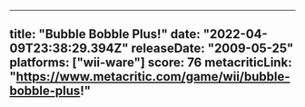 
---
title: "Bubble Bobble Plus!"
date: "2022-04-09T23:38:29.394Z"
releaseDate: "2009-05-25"
platforms: ["wii-ware"]
score: 76
metacriticLink: "https://www.metacritic.com/game/wii/bubble-bobble-plus!"
---
